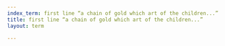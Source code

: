 ```yaml
---
index_term: first line “a chain of gold which art of the children...”
title: first line “a chain of gold which art of the children...”
layout: term

---
```

